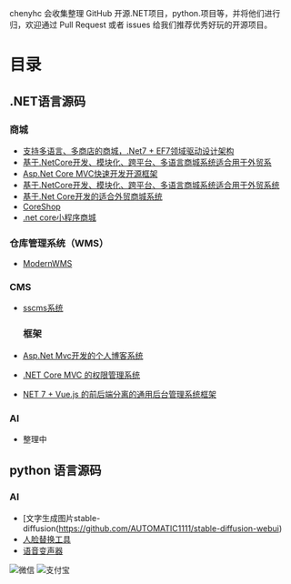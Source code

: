
chenyhc 会收集整理 GitHub 开源.NET项目，python.项目等，并将他们进行归，欢迎通过 Pull Request 或者 issues 给我们推荐优秀好玩的开源项目。
# 目录
## .NET语言源码
### 商城
- [支持多语言、多商店的商城，.Net7 + EF7领域驱动设计架构](https://github.com/smartstore/Smartstore)
- [基于.NetCore开发、模块化、跨平台、多语言商城系统适合用于外贸系](https://github.com/simplcommerce/SimplCommerce)
- [Asp.Net Core MVC快速开发开源框架](https://github.com/serenity-is/Serenity)
- [基于.NetCore开发、模块化、跨平台、多语言商城系统适合用于外贸系统](https://github.com/simplcommerce/SimplCommerce)
- [基于.Net Core开发的适合外贸商城系统](https://github.com/nopSolutions/nopCommerce)
- [CoreShop](https://gitee.com/CoreUnion/CoreShop?_from=gitee_search)
- [.net core小程序商城](https://github.com/trueai-org/module-shop)
 ### 仓库管理系统（WMS）
- [ModernWMS](https://github.com/fjykTec/ModernWMS)
 ### CMS
- [sscms系统](https://github.com/siteserver/cms)

  ### 框架
- [ Asp.Net Mvc开发的个人博客系统](https://gitee.com/LiuCabbage/RightControl_Blog)
- [ .NET Core MVC 的权限管理系统](https://github.com/liukuo362573/YiShaAdmin)
- [NET 7 + Vue.js 的前后端分离的通用后台管理系统框架](https://gitee.com/rector/DncZeus)

### AI
- 整理中

## python 语言源码
### AI
- [文字生成图片stable-diffusion(https://github.com/AUTOMATIC1111/stable-diffusion-webui)
- [人脸替换工具](https://github.com/s0md3v/roop)
- [语音变声器](https://github.com/w-okada/voice-changer) 


![微信](https://github.com/yuanmagpt/chenyhc/assets/136598249/be9a6453-004a-4f0b-903d-a16bcbcb0d31)
![支付宝](https://github.com/yuanmagpt/chenyhc/assets/136598249/25e4316f-61cc-4bc0-ada7-a91e3e9d1fae)




